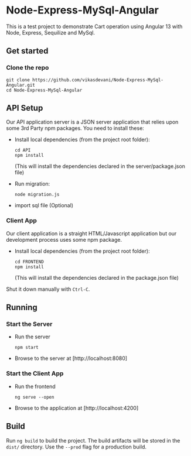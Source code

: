 # Node-Express-MySql-Angular

This is a test project to demonstrate Cart operation using Angular 13 with Node, Express, Sequilize and MySql.

## Get started

### Clone the repo

```shell
git clone https://github.com/vikasdevani/Node-Express-MySql-Angular.git
cd Node-Express-MySql-Angular
```

## API Setup

Our API application server is a JSON server application that relies upon some 3rd Party npm packages. You need to install these:

* Install local dependencies (from the project root folder):

    ```
    cd API
    npm install
    ```

  (This will install the dependencies declared in the server/package.json file)
  

* Run migration:

    ```
    node migration.js
    ```

* import sql file (Optional)




### Client App

Our client application is a straight HTML/Javascript application but our development process uses some npm package.

* Install local dependencies (from the project root folder):

    ```
    cd FRONTEND
    npm install
    ```

  (This will install the dependencies declared in the package.json file)

Shut it down manually with `Ctrl-C`.


## Running
### Start the Server
* Run the server

    ```
    npm start
    ```
* Browse to the server at [http://localhost:8080]

### Start the Client App
* Run the frontend

    ```
    ng serve --open
    ```
* Browse to the application at [http://localhost:4200]

## Build

Run `ng build` to build the project. The build artifacts will be stored in the `dist/` directory. Use the `--prod` flag for a production build.